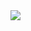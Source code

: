 <img src="https://capsule-render.vercel.app/api?type=wave&color=auto&height=300&section=header&text=soolkkeobi%20&fontSize=90" />
